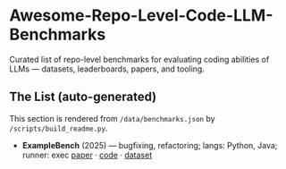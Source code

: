 # Awesome-Repo-Level-Code-LLM-Benchmarks
Curated list of repo-level benchmarks for evaluating coding abilities of LLMs — datasets, leaderboards, papers, and tooling. 

## The List (auto-generated)
This section is rendered from `/data/benchmarks.json` by `/scripts/build_readme.py`.

<!-- START:LIST -->
- **ExampleBench** (2025) — bugfixing, refactoring; langs: Python, Java; runner: exec
  [paper](https://arxiv.org/abs/0000.00000) · [code](https://github.com/example/examplebench) · [dataset](https://huggingface.co/datasets/example/examplebench)
<!-- END:LIST -->
